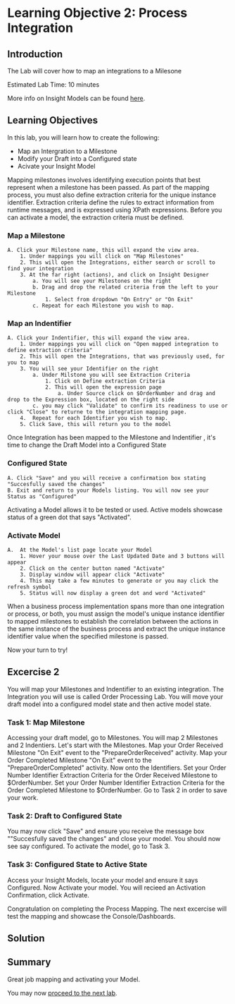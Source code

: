 # Learning Objective 2: Process Integration

## Introduction
The Lab will cover how to map an integrations to a Milesone

Estimated Lab Time: 10 minutes

More info on Insight Models can be found [here](https://docs.oracle.com/en/cloud/paas/integration-cloud/user-int-insight-oci/work-models-integration-insight.html).

## Learning Objectives
In this lab, you will learn how to create the following:
- Map an Intergration to a Milestone
- Modify your Draft into a Configured state
- Acivate your Insight Model

Mapping milestones involves identifying execution points that best represent when a milestone has been passed. 
As part of the mapping process, you must also define extraction criteria for the unique instance identifier. Extraction criteria define the rules to extract information from runtime messages, and is expressed using XPath expressions. Before you can activate a model, the extraction criteria must be defined. 
### Map a Milestone
    A. Click your Milestone name, this will expand the view area.   
        1. Under mappings you will click on "Map Milestones" 
        2. This will open the Integrations, either search or scroll to find your integration
        3. At the far right (actions), and click on Insight Designer
            a. You will see your Milestones on the right
            b. Drag and drop the related criteria from the left to your Milestone
                1. Select from dropdown "On Entry" or "On Exit"
            c. Repeat for each Milestone you wish to map.
### Map an Indentifier
    A. Click your Indentifier, this will expand the view area.   
        1. Under mappings you will click on "Open mapped integration to define extraction criteria" 
        2. This will open the Integrations, that was previously used, for you to map 
        3. You will see your Identifier on the right
            a. Under Milstone you will see Extraction Criteria
                1. Click on Define extraction Criteria
                2. This will open the expression page
                    a. Under Source click on $OrderNumber and drag and drop to the Expression box, located on the right side 
            c. you may click "Validate" to confirm its readiness to use or click "Close" to returne to the integration mapping page.
        4.  Repeat for each Identifier you wish to map.
        5. Click Save, this will return you to the model
        
Once Integration has been mapped to the Milestone and Indentifier , it's time to change the Draft Model into a Configured State <br />
### Configured State

    A. Click "Save" and you will receive a confirmation box stating "Succesfully saved the changes"
    B. Exit and return to your Models listing. You will now see your Status as "Configured"

Activating a Model allows it to be tested or used. Active models showcase status of a green dot that says "Activated". <br />
### Activate Model

    A.  At the Model's list page locate your Model
        1. Hover your mouse over the Last Updated Date and 3 buttons will appear
        2. Click on the center button named "Activate"
        3. Display window will appear click "Activate"
        4. This may take a few minutes to generate or you may click the refresh symbol
        5. Status will now display a green dot and word "Activated"

When a business process implementation spans more than one integration or process, or both, you must assign the model's unique instance identifier to mapped milestones to establish the correlation between the actions in the same instance of the business process and extract the unique instance identifier value when the specified milestone is passed. <br />

Now your turn to try!

## Excercise 2
 You will map your Milestones and Indentifier to an existing integration. The Integration you will use is called Order Processing Lab. You will move your draft model into a configured model state and then active model state. 

### Task 1: Map Milestone
Accessing your draft model, go to Milestones. You will map 2 Milestones and 2 Indentiers.
Let's start with the Milestones. Map your Order Received Milestone "On Exit" event to the "PrepareOrderReceived" activity. Map your Order Completed Milestone "On Exit" event to the "PrepareOrderCompleted" activity. Now onto the Identifiers. Set your Order Number Identifier Extraction Criteria for the Order Received Milestone to $OrderNumber.
Set your Order Number Identifier Extraction Criteria for the Order Completed Milestone to $OrderNumber. Go to Task 2 in order to save your work.
     
### Task 2: Draft to Configured State
You may now click "Save" and ensure you receive the message box ""Succesfully saved the changes" and close your model. You should now see say configured. To activate the model, go to Task 3.
    
### Task 3: Configured State to Active State
Access your Insight Models, locate your model and ensure it says Configured. Now Activate your model. You will recieed an Activation Confirmation, click Activate.

Congratulation on completing the Process Mapping. The next excercise will test the mapping and showcase the Console/Dashboards. 

## Solution
>>>>>


## Summary
Great job mapping and activating your Model.<br />

You may now [proceed to the next lab](#next).
